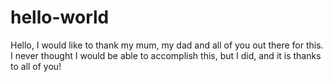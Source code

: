 # hello-world

Hello, I would like to thank my mum, my dad and all of you out there for this. I never thought I would be able to accomplish this, but I did, and it is thanks to all of you!
